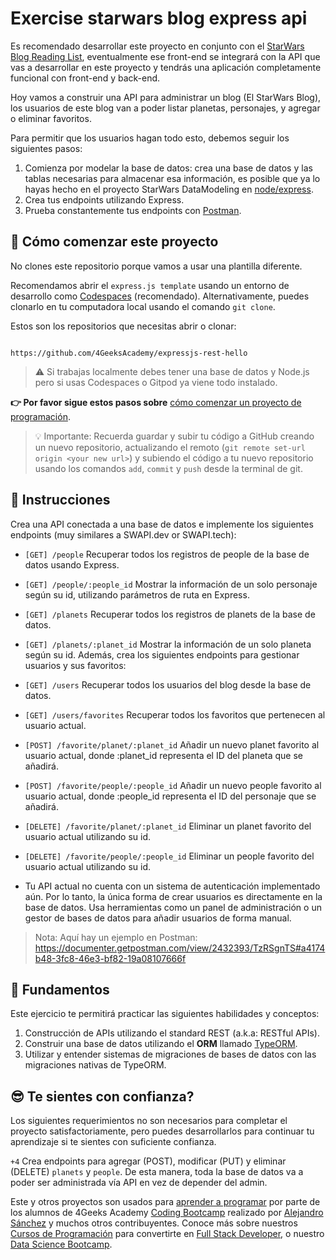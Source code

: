 # Exercise starwars blog express api


Es recomendado desarrollar este proyecto en conjunto con el [StarWars Blog Reading List](https://github.com/breatheco-de/exercise-starwars-blog-reading-list), eventualmente ese front-end se integrará con la API que vas a desarrollar en este proyecto y tendrás una aplicación completamente funcional con front-end y back-end.

Hoy vamos a construir una API para administrar un blog (El StarWars Blog), los usuarios de este blog van a poder listar planetas, personajes, y agregar o eliminar favoritos.

Para permitir que los usuarios hagan todo esto, debemos seguir los siguientes pasos:

1. Comienza por modelar la base de datos: crea una base de datos y las tablas necesarias para almacenar esa información, es posible que ya lo hayas hecho en el proyecto StarWars DataModeling en [node/express](https://github.com/breatheco-de/starwars-data-model-typeorm-node).
2. Crea tus endpoints utilizando Express.
3. Prueba constantemente tus endpoints con [Postman](https://www.postman.com/).

## 🌱 Cómo comenzar este proyecto

No clones este repositorio porque vamos a usar una plantilla diferente.

Recomendamos abrir el `express.js template` usando un entorno de desarrollo como [Codespaces](https://4geeks.com/es/lesson/tutorial-de-github-codespaces) (recomendado). Alternativamente, puedes clonarlo en tu computadora local usando el comando `git clone`.

Estos son los repositorios que necesitas abrir o clonar:

```text

https://github.com/4GeeksAcademy/expressjs-rest-hello
```

> ⚠ Si trabajas localmente debes tener una base de datos y Node.js pero si usas Codespaces o Gitpod ya viene todo instalado.

**👉 Por favor sigue estos pasos sobre** [cómo comenzar un proyecto de programación](https://4geeks.com/es/lesson/como-comenzar-un-proyecto-de-codificacion).

> 💡 Importante: Recuerda guardar y subir tu código a GitHub creando un nuevo repositorio, actualizando el remoto (`git remote set-url origin <your new url>`) y subiendo el código a tu nuevo repositorio usando los comandos `add`, `commit` y `push` desde la terminal de git.

## 📝 Instrucciones

Crea una API conectada a una base de datos e implemente los siguientes endpoints (muy similares a SWAPI.dev or SWAPI.tech):

- `[GET] /people` Recuperar todos los registros de people de la base de datos usando Express.
- `[GET] /people/:people_id` Mostrar la información de un solo personaje según su id, utilizando parámetros de ruta en Express.
- `[GET] /planets` Recuperar todos los registros de planets de la base de datos.
- `[GET] /planets/:planet_id` Mostrar la información de un solo planeta según su id.
Además, crea los siguientes endpoints para gestionar usuarios y sus favoritos:

- `[GET] /users` Recuperar todos los usuarios del blog desde la base de datos.
- `[GET] /users/favorites` Recuperar todos los favoritos que pertenecen al usuario actual.
- `[POST] /favorite/planet/:planet_id` Añadir un nuevo planet favorito al usuario actual, donde :planet_id representa el ID del planeta que se añadirá.
- `[POST] /favorite/people/:people_id` Añadir un nuevo people favorito al usuario actual, donde :people_id representa el ID del personaje que se añadirá.
- `[DELETE] /favorite/planet/:planet_id` Eliminar un planet favorito del usuario actual utilizando su id.
- `[DELETE] /favorite/people/:people_id` Eliminar un people favorito del usuario actual utilizando su id.

- Tu API actual no cuenta con un sistema de autenticación implementado aún. Por lo tanto, la única forma de crear usuarios es directamente en la base de datos. Usa herramientas como un panel de administración o un gestor de bases de datos para añadir usuarios de forma manual.

> Nota: Aquí hay un ejemplo en Postman: https://documenter.getpostman.com/view/2432393/TzRSgnTS#a4174b48-3fc8-46e3-bf82-19a08107666f

## 📖 Fundamentos

Este ejercicio te permitirá practicar las siguientes habilidades y conceptos:

1. Construcción de APIs utilizando el standard REST (a.k.a: RESTful APIs).
2. Construir una base de datos utilizando el **ORM** llamado [TypeORM](https://typeorm.io/).
3. Utilizar y entender sistemas de migraciones de bases de datos con las migraciones nativas de TypeORM.

## 😎 Te sientes con confianza?

Los siguientes requerimientos no son necesarios para completar el proyecto satisfactoriamente, pero puedes desarrollarlos para continuar tu aprendizaje si te sientes con suficiente confianza.

`+4` Crea endpoints para agregar (POST), modificar (PUT) y eliminar (DELETE) `planets` y `people`. De esta manera, toda la base de datos va a poder ser administrada vía API en vez de depender del admin.

Este y otros proyectos son usados para [aprender a programar](https://4geeksacademy.com/es/aprender-a-programar/aprender-a-programar-desde-cero) por parte de los alumnos de 4Geeks Academy [Coding Bootcamp](https://4geeksacademy.com/us/coding-bootcamp) realizado por [Alejandro Sánchez](https://twitter.com/alesanchezr) y muchos otros contribuyentes. Conoce más sobre nuestros [Cursos de Programación](https://4geeksacademy.com/es/curso-de-programacion-desde-cero?lang=es) para convertirte en [Full Stack Developer](https://4geeksacademy.com/es/coding-bootcamps/desarrollador-full-stack/?lang=es), o nuestro [Data Science Bootcamp](https://4geeksacademy.com/es/coding-bootcamps/curso-datascience-machine-learning).
